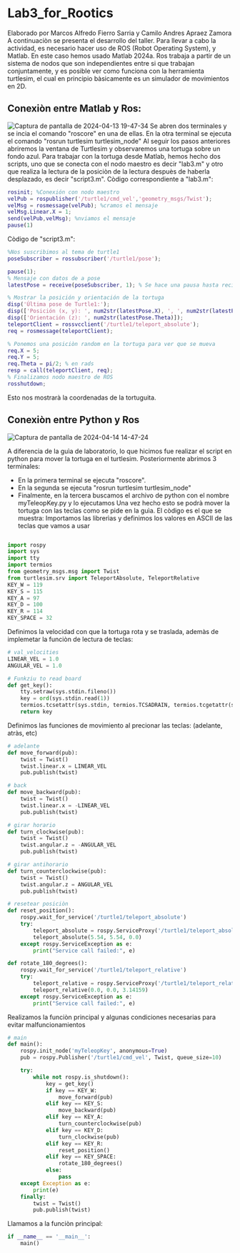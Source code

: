 # Lab3_for_Rootics
Elaborado por Marcos Alfredo Fierro Sarria y Camilo Andres Apraez Zamora
A continuaciòn se presenta el desarrollo del taller.
Para llevar a cabo la actividad, es necesario hacer uso de ROS (Robot Operating System), y Matlab. En este caso hemos usado Matlab 2024a. 
Ros trabaja a partir de un sistema de nodos que son independientes entre si que trabajan conjuntamente, y es posible ver como funciona con la herramienta turtlesim, el cual en principio bàsicamente es un simulador de movimientos en 2D. 
## Conexiòn entre Matlab y Ros:
![Captura de pantalla de 2024-04-13 19-47-34](https://github.com/MarcosAlferoFierroSarriamfierros/Lab3_for_Rootics/assets/73545192/4d90fb66-aaf4-45b2-a2d2-065078005dc3)
Se abren dos terminales y se incia el comando "roscore" en una de ellas.
En la otra terminal se ejecuta el comando "rosrun turtlesim turtlesim_node"
Al seguir los pasos anteriores abriremos la ventana de Turtlesim y observaremos una tortuga sobre un fondo azul. Para trabajar con la tortuga desde Matlab, hemos hecho dos scripts, uno que se conecta con el nodo maestro es decir "lab3.m" y otro que realiza la lectura de la posiciòn de la lectura despuès de haberla desplazado, es decir "script3.m".
Còdigo correspondiente a "lab3.m":
```matlab
rosinit; %Conexión con nodo maestro
velPub = rospublisher('/turtle1/cmd_vel','geometry_msgs/Twist'); 
velMsg = rosmessage(velPub); %cramos el mensaje
velMsg.Linear.X = 1; 
send(velPub,velMsg); %nviamos el mensaje
pause(1)
``` 
Còdigo de "script3.m":
```matlab
%Nos suscribimos al tema de turtle1
poseSubscriber = rossubscriber('/turtle1/pose');

pause(1); 
% Mensaje con datos de a pose
latestPose = receive(poseSubscriber, 1); % Se hace una pausa hasta recibir un mensaje

% Mostrar la posición y orientación de la tortuga
disp('Última pose de Turtle1:');
disp(['Posición (x, y): ', num2str(latestPose.X), ', ', num2str(latestPose.Y)]);
disp(['Orientación (z): ', num2str(latestPose.Theta)]);
teleportClient = rossvcclient('/turtle1/teleport_absolute');
req = rosmessage(teleportClient);

% Ponemos una posiciòn random en la tortuga para ver que se mueva
req.X = 5; 
req.Y = 5; 
req.Theta = pi/2; % en rads
resp = call(teleportClient, req);
% Finalizamos nodo maestro de ROS
rosshutdown;
```

Esto nos mostrarà la coordenadas de la tortuguita.
## Conexiòn entre Python y Ros
![Captura de pantalla de 2024-04-14 14-47-24](https://github.com/MarcosAlferoFierroSarriamfierros/Lab3_for_Rootics/assets/73545192/a2c5d669-bac3-4a00-931a-758531b1d14d)

A diferencia de la guìa de laboratorio, lo que hicimos fue realizar el script en python para mover la tortuga en el turtlesim. Posteriormente abrimos 3 terminales:
- En la primera terminal se ejecuta "roscore".
- En la segunda se ejecuta "rosrun turtlesim turtlesim_node"
- Finalmente, en la tercera buscamos el archivo de python con el nombre myTeleopKey.py y lo ejecutamos
Una vez hecho esto se podrà mover la tortuga con las teclas como se pide en la guìa.
El còdigo es el que se muestra:
Importamos las librerìas y definimos los valores en ASCII de las teclas que vamos a usar
```python

import rospy
import sys
import tty
import termios
from geometry_msgs.msg import Twist
from turtlesim.srv import TeleportAbsolute, TeleportRelative
KEY_W = 119
KEY_S = 115
KEY_A = 97
KEY_D = 100
KEY_R = 114
KEY_SPACE = 32
```
Definimos la velocidad con que la tortuga rota y se traslada, ademàs de implemetar la funciòn de lectura de teclas:

```python
# val_velocities
LINEAR_VEL = 1.0
ANGULAR_VEL = 1.0

# Funkziu to read board
def get_key():
    tty.setraw(sys.stdin.fileno())
    key = ord(sys.stdin.read(1))
    termios.tcsetattr(sys.stdin, termios.TCSADRAIN, termios.tcgetattr(sys.stdin))
    return key
```
Definimos las funciones de movimiento al precionar las teclas: (adelante, atràs, etc)
```python
# adelante
def move_forward(pub):
    twist = Twist()
    twist.linear.x = LINEAR_VEL
    pub.publish(twist)

# back
def move_backward(pub):
    twist = Twist()
    twist.linear.x = -LINEAR_VEL
    pub.publish(twist)

# girar horario
def turn_clockwise(pub):
    twist = Twist()
    twist.angular.z = -ANGULAR_VEL
    pub.publish(twist)

# girar antihorario
def turn_counterclockwise(pub):
    twist = Twist()
    twist.angular.z = ANGULAR_VEL
    pub.publish(twist)

# resetear posiciòn
def reset_position():
    rospy.wait_for_service('/turtle1/teleport_absolute')
    try:
        teleport_absolute = rospy.ServiceProxy('/turtle1/teleport_absolute', TeleportAbsolute)
        teleport_absolute(5.54, 5.54, 0.0)
    except rospy.ServiceException as e:
        print("Service call failed:", e)

def rotate_180_degrees():
    rospy.wait_for_service('/turtle1/teleport_relative')
    try:
        teleport_relative = rospy.ServiceProxy('/turtle1/teleport_relative', TeleportRelative)
        teleport_relative(0.0, 0.0, 3.14159)
    except rospy.ServiceException as e:
        print("Service call failed:", e)
```
Realizamos la funciòn principal y algunas condiciones necesarias para evitar malfuncionamientos
```python
# main
def main():
    rospy.init_node('myTeleopKey', anonymous=True)
    pub = rospy.Publisher('/turtle1/cmd_vel', Twist, queue_size=10)

    try:
        while not rospy.is_shutdown():
            key = get_key()
            if key == KEY_W:
                move_forward(pub)
            elif key == KEY_S:
                move_backward(pub)
            elif key == KEY_A:
                turn_counterclockwise(pub)
            elif key == KEY_D:
                turn_clockwise(pub)
            elif key == KEY_R:
                reset_position()
            elif key == KEY_SPACE:
                rotate_180_degrees()
            else:
                pass
    except Exception as e:
        print(e)
    finally:
        twist = Twist()
        pub.publish(twist)

```
Llamamos a la funciòn principal:
```python
if __name__ == '__main__':
    main()
```

